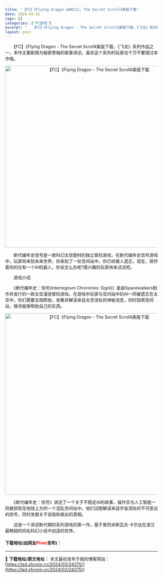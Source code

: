 ```yaml
---
title: "【FC】《Flying Dragon &#8211; The Secret Scroll》美版下载"
date: 2024-03-25
tags: []
categories: ["FC游戏"]
excerpt: "　　【FC】《Flying Dragon - The Secret Scroll》美版下载，《飞龙》系列作品之一，本作主要剧情为秘密卷轴的故事讲述。喜欢这个系列的玩家也千万不要错过本作哦。 　　断代编年史信号是一款科幻太空题材的独立冒险游戏，在断代编年史信号游戏中，玩家将来到未来世界，你来到了一处空&hellip;"
layout: post
---
```


 <p>　　【FC】《Flying Dragon - The Secret Scroll》美版下载，《飞龙》系列作品之一，本作主要剧情为秘密卷轴的故事讲述。喜欢这个系列的玩家也千万不要错过本作哦。</p> <p align="center"><img align="" border="0" src="https://lad.sfcrom.cn/wp-content/uploads/2024/03/20240325_66019128589d9.png" width="599" alt="【FC】《Flying Dragon - The Secret Scroll》美版下载" /></p> <p>　　断代编年史信号是一款科幻太空题材的独立冒险游戏，在断代编年史信号游戏中，玩家将来到未来世界，你来到了一处空间站中，你已经被人遗忘，现在，陪伴着你的仅有一个AI机器人，你该怎么办呢?感兴趣的玩家快来试试吧。</p> <p>　　游戏介绍</p> <p>　　《断代编年史：信号(Interregnum Chronicles: Signl)》是由Spacewalkers制作并发行的一款太空漫游冒险游戏，在游戏中玩家与空间站中的AI一同被遗忘在太空中，你们需要互相帮助，收集并解读来自太空深处的神秘消息，同时探索空间站，搜寻能够帮助自己的东西。</p> <p align="center"><img align="" border="0" src="https://lad.sfcrom.cn/wp-content/uploads/2024/03/20240325_660191294e13f.png" width="598" alt="【FC】《Flying Dragon - The Secret Scroll》美版下载" /></p> <p>　　《断代编年史：信号》讲述了一个关于不稳定AI的故事，操作员与人工智能一同被锁死在地球上方的一个混乱空间站中。他们试图解读来自宇宙深处的不可思议的信号，同时发掘关于自我和彼此的真相。</p> <p>　　这是一个讲述断代期的系列游戏的第一作。基于普热米斯瓦夫&middot;卡尔达在波兰最畅销的同名科幻小说中创造的世界。</p> <p><h4>下载地址(由网友<font color="red">Piver</font>发布)：</h4></p> 

---
📖 **下载地址/原文地址：** 本文最初发布于我的博客网站：[https://lad.sfcrom.cn/2024/03/24375/](https://lad.sfcrom.cn/2024/03/24375/)
